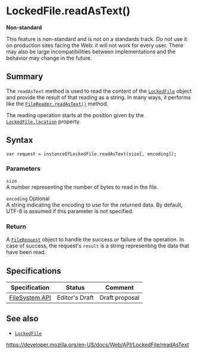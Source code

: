 # LockedFile.readAsText()

**Non-standard**

This feature is non-standard and is not on a standards track. Do not use it on production sites facing the Web: it will not work for every user. There may also be large incompatibilities between implementations and the behavior may change in the future.

## Summary

The `readAsText` method is used to read the content of the [`LockedFile`](../lockedfile) object and provide the result of that reading as a string. In many ways, it performs like the [`FileReader.readAsText()`](../filereader/readastext) method.

The reading operation starts at the position given by the [`LockedFile.location`](location) property.

## Syntax

    var request = instanceOfLockedFile.readAsText(size[, encoding]);

### Parameters

`size`  
A number representing the number of bytes to read in the file.

`encoding` <span class="badge inline optional">Optional</span>  
A string indicating the encoding to use for the returned data. By default, UTF-8 is assumed if this parameter is not specified.

### Return

A [`FileRequest`](../filerequest) object to handle the success or failure of the operation. In case of success, the request's `result` is a string representing the data that have been read.

## Specifications

<table><thead><tr class="header"><th>Specification</th><th>Status</th><th>Comment</th></tr></thead><tbody><tr class="odd"><td><a href="https://w3c.github.io/filesystem-api/">FileSystem API</a></td><td><span class="spec-ed">Editor's Draft</span></td><td>Draft proposal</td></tr></tbody></table>

## See also

- [`LockedFile`](../lockedfile)

<a href="https://developer.mozilla.org/en-US/docs/Web/API/LockedFile/readAsText" class="_attribution-link">https://developer.mozilla.org/en-US/docs/Web/API/LockedFile/readAsText</a>

